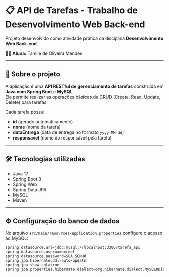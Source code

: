 # 📋 API de Tarefas - Trabalho de Desenvolvimento Web Back-end

Projeto desenvolvido como atividade prática da disciplina **Desenvolvimento Web Back-end**.  

👩‍💻 **Aluna:** Tamile de Oliveira Mendes  

---

## 🚀 Sobre o projeto
A aplicação é uma **API RESTful de gerenciamento de tarefas** construída em **Java com Spring Boot** e **MySQL**.  
Ela permite realizar as operações básicas de CRUD (Create, Read, Update, Delete) para tarefas.

Cada tarefa possui:
- **id** (gerado automaticamente)
- **nome** (nome da tarefa)
- **dataEntrega** (data de entrega no formato `yyyy-MM-dd`)
- **responsavel** (nome do responsável pela tarefa)

---

## 🛠 Tecnologias utilizadas
- Java 17
- Spring Boot 3
- Spring Web
- Spring Data JPA
- MySQL
- Maven

---

## ⚙️ Configuração do banco de dados
No arquivo `src/main/resources/application.properties` configure o acesso ao MySQL:

```properties
spring.datasource.url=jdbc:mysql://localhost:3306/tarefa_api
spring.datasource.username=root
spring.datasource.password=SUA_SENHA
spring.jpa.hibernate.ddl-auto=update
spring.jpa.show-sql=true
spring.jpa.properties.hibernate.dialect=org.hibernate.dialect.MySQL8Dialect
